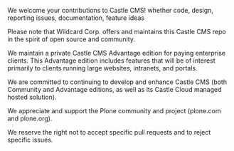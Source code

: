 We welcome your contributions to Castle CMS! whether code, design, reporting issues, documentation, feature ideas

Please note that Wildcard Corp. offers and maintains this Castle CMS repo in the spirit of open source and community. 

We maintain a private Castle CMS Advantage edition for paying enterprise clients. 
This Advantage edition includes features that will be of interest primarily to clients running large websites, intranets, and portals.

We are committed to continuing to develop and enhance Castle CMS (both Community and Advantage editions, as well as its Castle Cloud managed hosted solution). 

We appreciate and support the Plone community and project (plone.com and plone.org).

We reserve the right not to accept specific pull requests and to reject specific issues.
